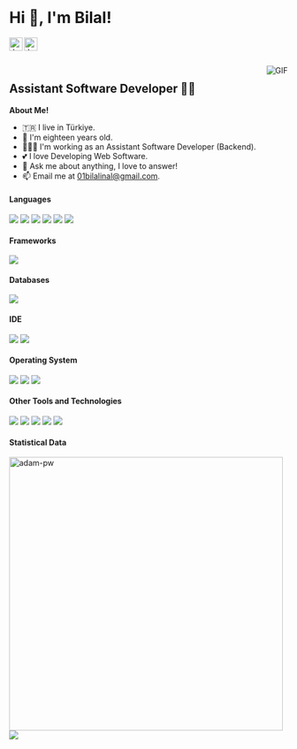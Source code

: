 <br />
<h1 title="Bilal İnal"> Hi 👋, I'm Bilal!</h1>

<a href="https://www.linkedin.com/in/inalbilal/" target="_blank">
    <img align="left" alt="Jaskirat's LinkedIn" width="24px" src="https://cdn.jsdelivr.net/npm/simple-icons@v3/icons/linkedin.svg" />
</a>
<a href="https://www.instagram.com/bilalinal.com.tr/" target="_blank">
    <img align="left" alt="Jaskirat's Instagram" width="24px" src="https://cdn.jsdelivr.net/npm/simple-icons@v3/icons/instagram.svg" />
</a>

<br />
<br />
<br />
<a href="https://github.com/inalbilal" target="_blank"> <img align="right" alt="GIF" src="https://camo.githubusercontent.com/62da68eb62b1e5f175f7d1f0191dd89a653d7908feb22d37d4a0ab07365d6791/68747470733a2f2f6d656469612e67697068792e636f6d2f6d656469612f4d3967624264396e6244724f5475314d71782f67697068792e676966" /></a>
<h2 title="Bilal İnal"> Assistant Software Developer 👨‍💻 </h2>




**About Me!**
- 🇹🇷 I live in Türkiye.
- 👨 I'm eighteen years old.
- 👨🏽‍💻 I'm working as an Assistant Software Developer (Backend).
- 💕 I love Developing Web Software.
- 💬 Ask me about anything, I love to answer!
- 📫 Email me at [01bilalinal@gmail.com](mailto:01bilalinal@gmail.com).



<h4> Languages </h4>
<span> 
      <a href="https://www.python.org/" target="_blank"> <img src="https://img.shields.io/badge/Python-4B8BBE?style=for-the-badge&logo=python&logoColor=white"></a>
      <a href="https://www.php.net/" target="_blank"> <img src="https://img.shields.io/badge/PHP-777BB4?style=for-the-badge&logo=php&logoColor=white"></a>
      <a href="https://www.javascript.com/" target="_blank"> <img src="https://img.shields.io/badge/JavaScript-F7DF1E?style=for-the-badge&logo=javascript&logoColor=black"></a>
      <a href="https://docs.microsoft.com/tr-tr/dotnet/csharp/" target="_blank"> <img src="https://img.shields.io/badge/C_SHARP-00599C?style=for-the-badge&logo=csharp&logoColor=white"></a>
      <a href="https://www.w3.org/html/" target="_blank"> <img src="https://img.shields.io/badge/HTML5-E34F26?style=for-the-badge&logo=html5&logoColor=white"></a>
      <a href="https://www.w3.org/Style/CSS/" target="_blank"> <img src="https://img.shields.io/badge/CSS3-1572B6?style=for-the-badge&logo=css3&logoColor=white"></a>
  
</span>

<h4> Frameworks </h4>
<span>
    <a href="https://symfony.com/"> <img src="https://img.shields.io/badge/Symfony-00000F?style=for-the-badge&logo=symfony&logoColor=white"> </a>
</span>

<h4> Databases </h4>
<span>
  <a href="https://www.mysql.com/"> <img src="https://img.shields.io/badge/MySQL-00000F?style=for-the-badge&logo=mysql&logoColor=white"></a>
</span>

<h4> IDE </h4>
<span>
    <a href="https://www.jetbrains.com/phpstorm/"><img src="https://img.shields.io/badge/Php_Storm-00000F?style=for-the-badge&logo=phpstorm&logoColor=white"></a>
    <a href="https://code.visualstudio.com/"><img src="https://img.shields.io/badge/Visual_Studio_Code-0078D4?style=for-the-badge&logo=visual%20studio%20code&logoColor=white"></a>
</span>

<h4> Operating System </h4>
<span>
  <a href="https://ubuntu.com/"><img src="https://img.shields.io/badge/Ubuntu-dd4814?style=for-the-badge&logo=ubuntu&logoColor=white"></a>
  <a href="https://www.microsoft.com/windows"><img src="https://img.shields.io/badge/Windows-0078D6?style=for-the-badge&logo=windows&logoColor=white"></a>
  <a href="https://www.android.com/"><img src="https://img.shields.io/badge/Android-3DDC84?style=for-the-badge&logo=android&logoColor=white"></a>
</span>

<h4> Other Tools and Technologies </h4>
<span>
  <a href="https://git-scm.com/"><img src="https://img.shields.io/badge/Git-F05032?style=for-the-badge&logo=git&logoColor=white"></a>
  <a href="https://www.postman.com/"><img src="https://img.shields.io/badge/Postman-FF6C37?style=for-the-badge&logo=Postman&logoColor=white"></a>
  <a href="https://www.apachefriends.org/"><img src="https://img.shields.io/badge/Xampp-F37623?style=for-the-badge&logo=xampp&logoColor=white"></a>
  <a href="https://jquery.com/"><img src="https://img.shields.io/badge/jQuery-0769AD?style=for-the-badge&logo=jquery&logoColor=white"></a>
  <a href="https://fontawesome.com/"><img src="https://img.shields.io/badge/Font_Awesome-339AF0?style=for-the-badge&logo=fontawesome&logoColor=white"></a>
</span>


<h4>Statistical Data </h4>
<p>
    <a href="https://github.com/inalbilal"><img src="https://github-readme-stats.vercel.app/api/top-langs?username=inalbilal&show_icons=true&locale=en&layout=compact" width="495" alt="adam-pw" /></a>
    <a href="https://github.com/inalbilal"><img src="https://github-readme-stats.vercel.app/api?username=inalbilal&show_icons=true&locale=en&layout=compact"></img></a>
</p>

